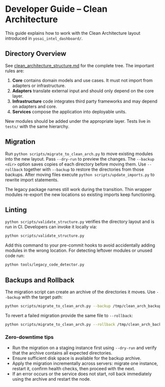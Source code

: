 # Developer Guide – Clean Architecture

This guide explains how to work with the Clean Architecture layout introduced in
`yosai_intel_dashboard/`.

## Directory Overview

See [clean_architecture_structure.md](clean_architecture_structure.md) for the
complete tree. The important rules are:

1. **Core** contains domain models and use cases. It must not import from
   adapters or infrastructure.
2. **Adapters** translate external input and should only depend on the core
   layer.
3. **Infrastructure** code integrates third party frameworks and may depend on
   adapters and core.
4. **Services** compose the application into deployable units.

New modules should be added under the appropriate layer. Tests live in `tests/`
with the same hierarchy.

## Migration

Run `python scripts/migrate_to_clean_arch.py` to move existing modules into the
new layout. Pass `--dry-run` to preview the changes. The `--backup <dir>` option
saves copies of each directory before moving them. Use `--rollback` together
with `--backup` to restore the directories from those backups. After moving
files execute `python scripts/update_imports.py` to rewrite import statements.

The legacy package names still work during the transition. Thin wrapper modules
re-export the new locations so existing imports keep functioning.

## Linting

`python scripts/validate_structure.py` verifies the directory layout and is run
in CI. Developers can invoke it locally via:

```bash
python scripts/validate_structure.py
```

Add this command to your pre-commit hooks to avoid accidentally adding modules in
the wrong location.
For detecting leftover modules or unused code run:
```bash
python tools/legacy_code_detector.py
```
## Backups and Rollback

The migration script can create an archive of the directories it moves. Use `--backup` with the target path:

```bash
python scripts/migrate_to_clean_arch.py --backup /tmp/clean_arch_backup.tar.gz
```

To revert a failed migration provide the same file to `--rollback`:

```bash
python scripts/migrate_to_clean_arch.py --rollback /tmp/clean_arch_backup.tar.gz
```

### Zero-downtime tips

- Run the migration on a staging instance first using `--dry-run` and verify that the archive contains all expected directories.
- Ensure sufficient disk space is available for the backup archive.
- Apply the migration incrementally across servers: migrate one instance, restart it, confirm health checks, then proceed with the next.
- If an error occurs or the service does not start, roll back immediately using the archive and restart the node.

